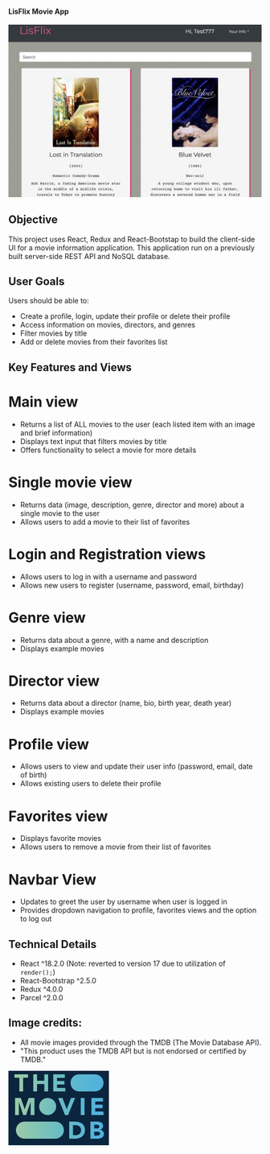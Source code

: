 #### LisFlix Movie App 

![LisFlix Movie App](/img/LisFlix.jpg)

## Objective
This project uses React, Redux and React-Bootstap to build the client-side UI for a movie information application. This application run on a previously built server-side REST API and NoSQL database.

## User Goals
Users should be able to:
* Create a profile, login, update their profile or delete their profile
* Access information on movies, directors, and genres
* Filter movies by title
* Add or delete movies from their favorites list

## Key Features and Views

# Main view
* Returns a list of ALL movies to the user (each listed item with an image and brief information)
* Displays text input that filters movies by title
* Offers functionality to select a movie for more details

# Single movie view
* Returns data (image, description, genre, director and more) about a single movie to the user
* Allows users to add a movie to their list of favorites

# Login and Registration views
* Allows users to log in with a username and password
* Allows new users to register (username, password, email, birthday)

# Genre view
* Returns data about a genre, with a name and description
* Displays example movies

# Director view
* Returns data about a director (name, bio, birth year, death year)
* Displays example movies

# Profile view
* Allows users to view and update their user info (password, email, date of birth)
* Allows existing users to delete their profile

# Favorites view
* Displays favorite movies
* Allows users to remove a movie from their list of favorites

# Navbar View
* Updates to greet the user by username when user is logged in
* Provides dropdown navigation to profile, favorites views and the option to log out

## Technical Details
* React ^18.2.0 (Note: reverted to version 17 due to utilization of `render();`)
* React-Bootstrap ^2.5.0
* Redux ^4.0.0
* Parcel ^2.0.0

## Image credits:
* All movie images provided through the TMDB (The Movie Database API). 
* "This product uses the TMDB API but is not endorsed or certified by TMDB."

![LisFlix Movie App](/img/TheMovieDB.jpg)